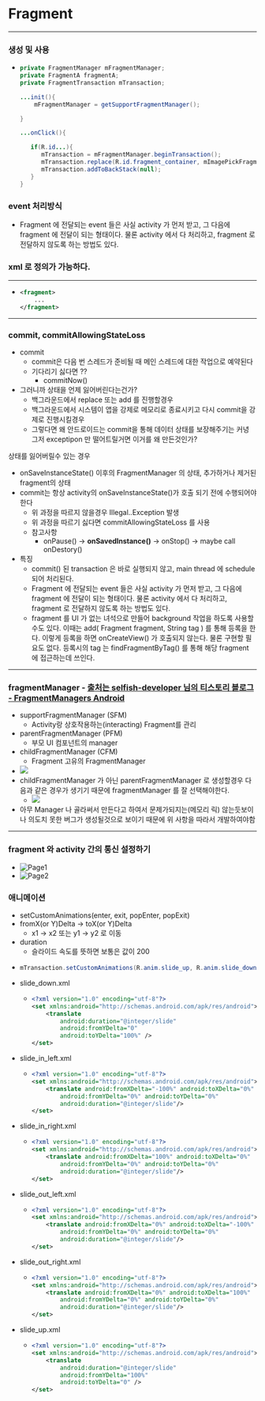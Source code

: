 # Fragment
---
### 생성 및 사용
* ```java
  private FragmentManager mFragmentManager;
  private FragmentA fragmentA;
  private FragmentTransaction mTransaction;
  
  ...init(){
      mFragmentManager = getSupportFragmentManager();
  
  }
  
  ...onClick(){
  
     if(R.id...){
        mTransaction = mFragmentManager.beginTransaction();
        mTransaction.replace(R.id.fragment_container, mImagePickFragment).commitAllowingStateLoss();
        mTransaction.addToBackStack(null);
     }
  }
### event 처리방식
* Fragment 에 전달되는 event 들은 사실 activity 가 먼저 받고, 그 다음에 fragment 에 전달이 되는 형태이다. 물론 activity 에서 다 처리하고, fragment 로 전달하지 않도록 하는 방법도 있다.
### xml 로 정의가 가능하다.
--- 
* ```xml
  <fragment>
      ...
  </fragment>
---
### commit, commitAllowingStateLoss
* commit
  * commit은 다음 번 스레드가 준비될 때 메인 스레드에 대한 작업으로 예약된다
  * 기다리기 싫다면 ??
    * commitNow()
* 그러니까 상태을 언제 잃어버린다는건가?
  * 백그라운드에서 replace 또는 add 를 진행할경우
  * 백그라운드에서 시스템이 앱을 강제로 메모리로 종료시키고 다시 commit을 강제로 진행시킬경우
  * 그렇다면 왜 안드로이드는 commit을 통해 데이터 상태를 보장해주기는 커녕 그저 exceptipon 만 떨어트릴거면 이거를 왜 만든것인가?

상태를 잃어버릴수 있는 경우
  * onSaveInstanceState() 이후의 FragmentManager 의 상태, 추가하거나 제거된 fragment의 상태
* commit는 항상 activity의 onSaveInstanceState()가 호출 되기 전에 수행되어야한다
  * 위 과정을 따르지 않을경우 Illegal..Exception 발생
  * 위 과정을 따르기 싫다면 commitAllowingStateLoss 를 사용
  * 참고사항
    * onPause() -> **onSavedInstance()** -> onStop() -> maybe call onDestory()
* 특징
  * commit() 된 transaction 은 바로 실행되지 않고, main thread 에 schedule 되어 처리된다. 
  * Fragment 에 전달되는 event 들은 사실 activity 가 먼저 받고, 그 다음에 fragment 에 전달이 되는 형태이다. 물론 activity 에서 다 처리하고, fragment 로 전달하지 않도록 하는 방법도 있다.
  * fragment 를 UI 가 없는 녀석으로 만들어 background 작업을 하도록 사용할 수도 있다. 이때는 add( Fragment fragment, String tag ) 를 통해 등록을 한다. 이렇게 등록을 하면 onCreateView() 가 호출되지 않는다. 물론 구현할 필요도 없다. 등록시의 tag 는 findFragmentByTag() 를 통해 해당 fragment 에 접근하는데 쓰인다.

---
### fragmentManager - [출처는 selfish-developer 님의 티스토리 블로그 - FragmentManagers Android](https://selfish-developer.com/entry/FragmentManagers-Android)
* supportFragmentManager (SFM)
  * Activity랑 상호작용하는(interacting) Fragment를 관리
* parentFragmentManager (PFM)
  * 부모 UI 컴포넌트의 manager
* childFragmentManager (CFM)
  * Fragment 고유의 FragmentManager
* ![](https://img1.daumcdn.net/thumb/R1280x0/?scode=mtistory2&fname=https%3A%2F%2Fblog.kakaocdn.net%2Fdn%2FbB23Hk%2FbtqDeUBILbJ%2FctpsLKfK8oqL0Xf3hSAITk%2Fimg.png)
* childFragmentManager 가 아닌 parentFragmentManager 로 생성할경우 다음과 같은 경우가 생기기 때문에 fragmentManager 를 잘 선택해야한다.
  * ![](https://img1.daumcdn.net/thumb/R1280x0/?scode=mtistory2&fname=https%3A%2F%2Fblog.kakaocdn.net%2Fdn%2FbvxWjo%2FbtqDebw9kA9%2F7jpEbOkQuyPxx9LNg041G0%2Fimg.png)
* 아무 Manager 나 골라써서 만든다고 하여서 문제가되지는(메모리 릭) 않는듯보이나 의도치 못한 버그가 생성될것으로 보이기 때문에 위 사항을 따라서 개발하여야함
---
### fragment 와 activity 간의 통신 설정하기
* ![Page1](https://user-images.githubusercontent.com/51182964/167651013-d2cd29e3-6cc5-4fb0-8994-938afd268d80.jpg)
* ![Page2](https://user-images.githubusercontent.com/51182964/167651032-a878ca54-6253-4a92-9456-d0371b789f80.jpg)

### 애니메이션
* setCustomAnimations(enter, exit, popEnter, popExit)
* fromX(or Y)Delta -> toX(or Y)Delta
  * x1 -> x2 또는 y1 -> y2 로 이동
* duration
  * 슬라이드 속도를 뜻하면 보통은 값이 200
* ```java
  mTransaction.setCustomAnimations(R.anim.slide_up, R.anim.slide_down,R.anim.slide_up, R.anim.slide_down);
* slide_down.xml
  * ```xml
    <?xml version="1.0" encoding="utf-8"?>
    <set xmlns:android="http://schemas.android.com/apk/res/android">
        <translate
            android:duration="@integer/slide"
            android:fromYDelta="0"
            android:toYDelta="100%" />
    </set>
* slide_in_left.xml
  * ```xml
    <?xml version="1.0" encoding="utf-8"?>
    <set xmlns:android="http://schemas.android.com/apk/res/android">
        <translate android:fromXDelta="-100%" android:toXDelta="0%"
            android:fromYDelta="0%" android:toYDelta="0%"
            android:duration="@integer/slide"/>
    </set>
* slide_in_right.xml
  * ```xml
    <?xml version="1.0" encoding="utf-8"?>
    <set xmlns:android="http://schemas.android.com/apk/res/android">
        <translate android:fromXDelta="100%" android:toXDelta="0%"
            android:fromYDelta="0%" android:toYDelta="0%"
            android:duration="@integer/slide"/>
    </set>
* slide_out_left.xml
  * ```xml
    <?xml version="1.0" encoding="utf-8"?>
    <set xmlns:android="http://schemas.android.com/apk/res/android">
        <translate android:fromXDelta="0%" android:toXDelta="-100%"
            android:fromYDelta="0%" android:toYDelta="0%"
            android:duration="@integer/slide"/>
    </set>
* slide_out_right.xml
  * ```xml
    <?xml version="1.0" encoding="utf-8"?>
    <set xmlns:android="http://schemas.android.com/apk/res/android">
        <translate android:fromXDelta="0%" android:toXDelta="100%"
            android:fromYDelta="0%" android:toYDelta="0%"
            android:duration="@integer/slide"/>
    </set>
* slide_up.xml
  * ```xml
    <?xml version="1.0" encoding="utf-8"?>
    <set xmlns:android="http://schemas.android.com/apk/res/android">
        <translate
            android:duration="@integer/slide"
            android:fromYDelta="100%"
            android:toYDelta="0" />
    </set>
